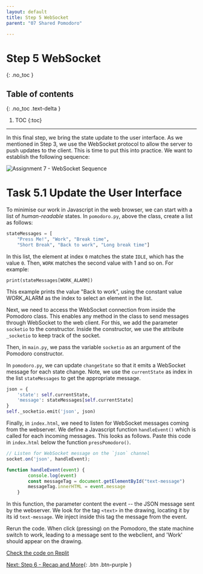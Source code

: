 ```yaml
---
layout: default
title: Step 5 WebSocket
parent: "07 Shared Pomodoro"

---
```


# Step 5 WebSocket
{: .no_toc }

## Table of contents
{: .no_toc .text-delta }

1. TOC
{:toc}

---

In this final step, we bring the state update to the user interface. As we mentioned in Step 3, we use the WebSocket protocol to allow the server to push updates to the client. This is time to put this into practice. We want to establish the following sequence:

![Assignment 7 - WebSocket Sequence]({{site.baseurl}}/assets/images/assignment7-step5-sequence.svg)

# Task 5.1 Update the User Interface

To minimise our work in Javascript in the web browser, we can start with a list of _human-readable_ states. In `pomodoro.py`, above the class, create a list as follows:

```python
stateMessages = [
    "Press Me!", "Work", "Break time",
    "Short Break", "Back to work", "Long break time"]
```

In this list, the element at index `0` matches the state `IDLE`, which has the value `0`. Then, `WORK` matches the second value with 1 and so on. For example:

```
print(stateMessages[WORK_ALARM])
```

This example prints the value "Back to work", using the constant value WORK_ALARM as the index to select an element in the list. 

Next, we need to access the WebSocket connection from inside the Pomodoro class. This enables any method in the class to send messages through WebSocket to the web client. For this, we add the parameter `socketio` to the constructor. Inside the constructor, we use the attribute `_socketio` to keep track of the socket.

Then, in `main.py`, we pass the variable `socketio` as an argument of the Pomodoro constructor.

In `pomodoro.py`, we can update `changeState` so that it emits a WebSocket message for each state change. Note, we use the `currentState` as index in the list `stateMessages` to get the appropriate message.

```python
json = {
    'state': self.currentState,
    'message': stateMessages[self.currentState]
}
self._socketio.emit('json', json)
```

Finally, in `index.html`, we need to listen for WebSocket messages coming from the webserver. We define a Javascript function `handleEvent()` which is called for each incoming messages. This looks as follows. Paste this code in `index.html` below the function `pressPomodoro()`.

```js
// Listen for WebSocket message on the `json` channel
socket.on('json', handleEvent);

function handleEvent(event) {
        console.log(event)
        const messageTag = document.getElementById("text-message")
        messageTag.innerHTML = event.message
    }
```

In this function, the parameter content the event -- the JSON message sent by the webserver. We look for the tag `<text>` in the drawing, locating it by its id `text-message`. We inject inside this tag the message from the event.

Rerun the code. When click (pressing) on the Pomodoro, the state machine switch to work, leading to a message sent to the webclient, and 'Work' should appear on the drawing.

[Check the code on Replit](https://replit.com/@IO1075/07-shared-pomodoro-step5-1)



[Next: Step 6 - Recap and More]({{site.baseurl}}/assignments/07-shared-pomodoro/step6){: .btn .btn-purple }